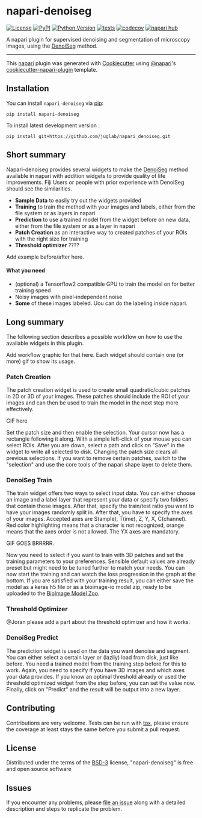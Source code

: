 # napari-denoiseg

[![License](https://img.shields.io/pypi/l/napari-denoiseg.svg?color=green)](https://github.com/juglab/napari_denoiseg/raw/main/LICENSE)
[![PyPI](https://img.shields.io/pypi/v/napari-denoiseg.svg?color=green)](https://pypi.org/project/napari-denoiseg)
[![Python Version](https://img.shields.io/pypi/pyversions/napari-denoiseg.svg?color=green)](https://python.org)
[![tests](https://github.com/juglab/napari_denoiseg/workflows/tests/badge.svg)](https://github.com/juglab/napari_denoiseg/actions)
[![codecov](https://codecov.io/gh/juglab/napari_denoiseg/branch/main/graph/badge.svg)](https://codecov.io/gh/juglab/napari_denoiseg)
[![napari hub](https://img.shields.io/endpoint?url=https://api.napari-hub.org/shields/napari-denoiseg)](https://napari-hub.org/plugins/napari-denoiseg)

A napari plugin for supervised denoising and segmentation of microscopy images, using the [DenoiSeg] method.

----------------------------------

This [napari] plugin was generated with [Cookiecutter] using [@napari]'s [cookiecutter-napari-plugin] template.

## Installation

You can install `napari-denoiseg` via [pip]:

    pip install napari-denoiseg

To install latest development version :

    pip install git+https://github.com/juglab/napari_denoiseg.git

## Short summary

Napari-denoiseg provides several widgets to make the [DenoiSeg] method available in napari with addition widgets 
to provide quality of life improvements. Fiji Users or people with prior experience with DenoiSeg should see the similarities.

- **Sample Data** to easily try out the widgets provided
- **Training** to train the method with your images and labels, either from the file system or as layers in napari
- **Prediction** to use a trained model from the widget before on new data,  either from the file system or as a layer in napari
- **Patch Creation** as an interactive way to created patches of your ROIs with the right size for training
- **Threshold optimizer** ????


Add example before/after here.

#### What you need

- (optional) a Tensorflow2 compatible GPU to train the model on for better training speed
- Noisy images with pixel-independent noise
- **Some** of these images labeled. Uou can do the labeling inside napari.

## Long summary

The following section describes a possible workflow on how to use the available widgets in this plugin.

Add workflow graphic for that here. Each widget should contain one (or more) gif to show its usage.

### Patch Creation
The patch creation widget is used to create small quadratic/cubic patches in 2D or 3D of your images. 
These patches should include the ROI of your images and can then be used to train the model in the next step more effectively.

GIF here

Set the patch size and then enable the selection. Your cursor now has a rectangle following it along. 
With a simple left-click of your mouse you can select ROIs. After you are down, select a path and click on "Save"
in the widget to write all selected to disk. Changing the patch size clears all previous selections.
If you want to remove certain patches, switch to the "selection" and use the core tools of the napari 
shape layer to delete them.

### DenoiSeg Train
The train widget offers two ways to select input data. You can either choose an image and a label layer that represent 
your data or specify two folders that contain those images. After that, specify the train/test ratio you want to have
your images randomly split in.
After that, you have to specify the axes of your images. Accepted axes are S(ample), T(ime), Z, Y, X, C(channel). Red
color highlighting means that a character is not recognized, orange means that the axes order is not allowed. 
The YX axes are mandatory.

GIF GOES BRRRRR.


Now you need to select if you want to train with 3D patches and set the training parameters to your preferences.
Sensible default values are already preset but might need to be tuned further to match your needs.
You can now start the training and can watch the loss progression in the graph at the bottom.
If you are satisfied with your training result, you can either save the model as a keras h5 file or as a 
bioimage-io model.zip, ready to be uploaded to the [BioImage Model Zoo].

### Threshold Optimizer
@Joran please add a part about the threshold optimizer and how it works.


### DenoiSeg Predict
The prediction widget is used on the data you want denoise and segment. You can either select a certain layer or (lazily)
load from disk, just like before. You need a trained model from the training step before for this to work.
Again, you need to specify if you have 3D images and which axes your data provides.
If you know an optimal threshold already or used the threshold optimized widget from the step before, 
you can set the value now.
Finally, click on "Predict" and the result will be output into a new layer.


## Contributing

Contributions are very welcome. Tests can be run with [tox], please ensure
the coverage at least stays the same before you submit a pull request.

## License

Distributed under the terms of the [BSD-3] license,
"napari-denoiseg" is free and open source software

## Issues

If you encounter any problems, please [file an issue] along with a detailed description and steps to replicate the problem.

[napari]: https://github.com/napari/napari
[Cookiecutter]: https://github.com/audreyr/cookiecutter
[@napari]: https://github.com/napari
[MIT]: http://opensource.org/licenses/MIT
[BSD-3]: http://opensource.org/licenses/BSD-3-Clause
[GNU GPL v3.0]: http://www.gnu.org/licenses/gpl-3.0.txt
[GNU LGPL v3.0]: http://www.gnu.org/licenses/lgpl-3.0.txt
[Apache Software License 2.0]: http://www.apache.org/licenses/LICENSE-2.0
[Mozilla Public License 2.0]: https://www.mozilla.org/media/MPL/2.0/index.txt
[cookiecutter-napari-plugin]: https://github.com/napari/cookiecutter-napari-plugin

[file an issue]: https://github.com/juglab/napari_denoiseg/issues

[napari]: https://github.com/napari/napari
[tox]: https://tox.readthedocs.io/en/latest/
[pip]: https://pypi.org/project/pip/
[PyPI]: https://pypi.org/
[DenoiSeg]: https://github.com/juglab/DenoiSeg
[BioImage Model Zoo]: (https://bioimage.io/)